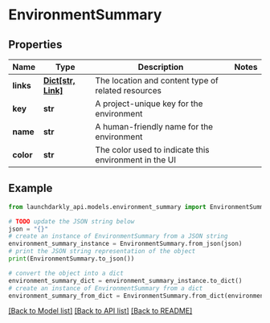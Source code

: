 # EnvironmentSummary


## Properties

Name | Type | Description | Notes
------------ | ------------- | ------------- | -------------
**links** | [**Dict[str, Link]**](Link.md) | The location and content type of related resources | 
**key** | **str** | A project-unique key for the environment | 
**name** | **str** | A human-friendly name for the environment | 
**color** | **str** | The color used to indicate this environment in the UI | 

## Example

```python
from launchdarkly_api.models.environment_summary import EnvironmentSummary

# TODO update the JSON string below
json = "{}"
# create an instance of EnvironmentSummary from a JSON string
environment_summary_instance = EnvironmentSummary.from_json(json)
# print the JSON string representation of the object
print(EnvironmentSummary.to_json())

# convert the object into a dict
environment_summary_dict = environment_summary_instance.to_dict()
# create an instance of EnvironmentSummary from a dict
environment_summary_from_dict = EnvironmentSummary.from_dict(environment_summary_dict)
```
[[Back to Model list]](../README.md#documentation-for-models) [[Back to API list]](../README.md#documentation-for-api-endpoints) [[Back to README]](../README.md)


